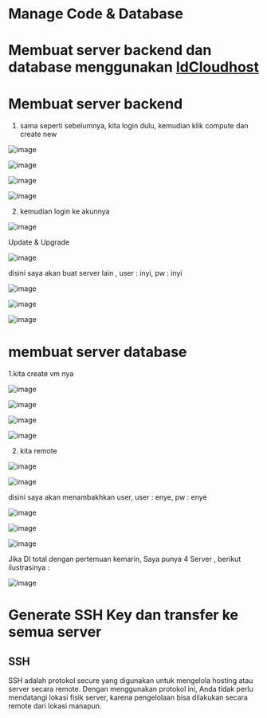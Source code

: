 # Manage Code & Database

# Membuat server backend dan database menggunakan [IdCloudhost ](https://console.idcloudhost.com/)

# Membuat server backend

1. sama seperti sebelumnya, kita login dulu, kemudian klik compute dan create new 

![image](https://user-images.githubusercontent.com/99697182/172869124-6cd93ecb-6045-4805-8902-ff5687df5bdc.png)

![image](https://user-images.githubusercontent.com/99697182/172869816-56c916c5-a126-494c-9a20-c019b14661cf.png)

![image](https://user-images.githubusercontent.com/99697182/172870479-75c766d4-9f3b-4876-8e93-2ca63039efe2.png)

![image](https://user-images.githubusercontent.com/99697182/172870565-52cb9076-0936-4ddc-8916-43a4d98a2af1.png)

2. kemudian login ke akunnya

![image](https://user-images.githubusercontent.com/99697182/172871161-ab692796-2483-4226-a04f-edd6c794c8da.png)

Update & Upgrade 

![image](https://user-images.githubusercontent.com/99697182/172871792-d51e2b99-fbe6-47b8-ac7f-d3584782f2b5.png)

disini saya akan buat server lain , user : inyi, pw : inyi

![image](https://user-images.githubusercontent.com/99697182/172872418-aa460d29-46a1-4806-9ad2-d7f839e40d01.png)

![image](https://user-images.githubusercontent.com/99697182/172872598-65b06a3c-4844-4ce0-93a0-0d828ee459d4.png)

![image](https://user-images.githubusercontent.com/99697182/172873075-b01301d5-3e38-40da-85f0-4d1bfc306e4b.png)

# membuat server database 

1.kita create vm nya

![image](https://user-images.githubusercontent.com/99697182/172874191-6b9fb3c6-b6ee-4d41-a3c7-67a5fda4ea67.png)

![image](https://user-images.githubusercontent.com/99697182/172874548-a12b09f7-d8be-430f-87ee-ccaa18e8e2d6.png)

![image](https://user-images.githubusercontent.com/99697182/172874912-f7a0d34c-12c6-4a78-b6dc-1bb0e1633cb4.png)

![image](https://user-images.githubusercontent.com/99697182/172875293-b2c83d2c-ceeb-4a03-9a2b-4a8fd7ee665b.png)

2. kita remote 

![image](https://user-images.githubusercontent.com/99697182/172875657-ec6b92d6-1122-4e1b-ae70-ee15e801ed5e.png)

![image](https://user-images.githubusercontent.com/99697182/172875811-3fc9477e-2e9f-4426-bec0-dd172e6ee877.png)

disini saya akan menambakhkan user, user : enye, pw : enye

![image](https://user-images.githubusercontent.com/99697182/172876302-3be8d912-1494-4055-aaeb-5ba6a495a37c.png)

![image](https://user-images.githubusercontent.com/99697182/172876534-989518ec-82a5-46cb-9d1b-91ea29cdc7f8.png)

![image](https://user-images.githubusercontent.com/99697182/172876830-40f76576-3dd8-48e8-bbea-8cd98a5dbc19.png)

Jika DI total dengan pertemuan kemarin, Saya punya 4 Server , berikut ilustrasinya :

![image](https://user-images.githubusercontent.com/99697182/172879546-3bfa242a-4133-470c-89a1-b825f861070d.png)

# Generate SSH Key dan transfer ke semua server

## SSH

SSH adalah protokol secure yang digunakan untuk mengelola hosting atau server secara remote. Dengan menggunakan protokol ini, Anda tidak perlu mendatangi lokasi fisik server, karena pengelolaan bisa dilakukan secara remote dari lokasi manapun. 



